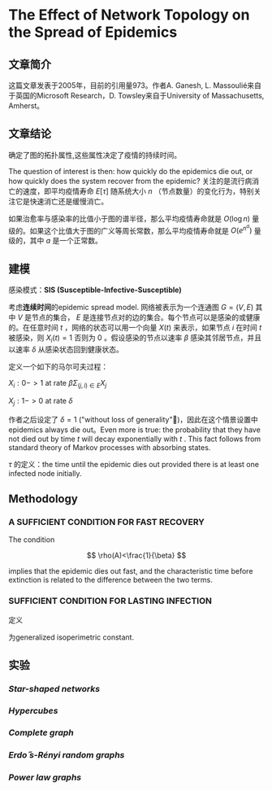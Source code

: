 # The Effect of Network Topology on the Spread of Epidemics



## 文章简介

这篇文章发表于2005年，目前的引用量973。作者A. Ganesh, L. Massoulié来自于英国的Microsoft Research，D. Towsley来自于University of Massachusetts, Amherst。



## 文章结论

确定了图的拓扑属性,这些属性决定了疫情的持续时间。

The question of interest is then: how quickly do the epidemics die out, or how quickly does the system recover from the epidemic? 关注的是流行病消亡的速度，即平均疫情寿命 $E[\tau]$ 随系统大小 $n$ （节点数量）的变化行为，特别关注它是快速消亡还是缓慢消亡。

如果治愈率与感染率的比值小于图的谱半径，那么平均疫情寿命就是 $O(\log n)$ 量级的。如果这个比值大于图的广义等周长常数，那么平均疫情寿命就是 $O(e^{n^a})$ 量级的，其中 $a$ 是一个正常数。



## 建模

感染模式：**SIS (Susceptible-Infective-Susceptible)** 

考虑**连续时间**的epidemic spread model. 网络被表示为一个连通图 $G = (V,E)$ 其中 $V$ 是节点的集合， $E$ 是连接节点对的边的集合。每个节点可以是感染的或健康的。在任意时间 $t$ ，网络的状态可以用一个向量 $X(t)$ 来表示，如果节点 $i$ 在时间 $t$ 被感染，则 $X_i(t)=1$ 否则为 $0$ 。假设感染的节点以速率 $\beta$ 感染其邻居节点，并且以速率 $\delta$ 从感染状态回到健康状态。

定义一个如下的马尔可夫过程： 

 $X_i:0-> 1$ at rate $\beta\Sigma_{(j,i)\in E}X_j$
  
 $X_j:1 -> 0$ at rate $\delta$

作者之后设定了 $\delta=1$ ("without loss of generality"🤨)，因此在这个情景设置中epidemics always die out。Even more is true: the probability that they have not died out by time $t$ will decay exponentially with $t$ . This fact follows from standard theory of Markov processes with absorbing states.

$\tau$ 的定义：the time until the epidemic dies out provided there is at least one infected node initially.



## Methodology

### A SUFFICIENT CONDITION FOR FAST RECOVERY

The condition

$$
\rho(A)<\frac{1}{\beta}
$$


implies that the epidemic dies out fast, and the characteristic time before extinction is related to the difference between the two terms.



### SUFFICIENT CONDITION FOR LASTING INFECTION

定义



为generalized isoperimetric constant. 



## 实验

### *Star-shaped networks*



### *Hypercubes*





### *Complete graph*





### *Erdo ̋s-Rényi random graphs*





### *Power law graphs*
